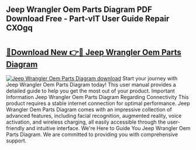 ## Jeep Wrangler Oem Parts Diagram PDF Download Free - Part-vIT User Guide Repair CXOgq

# <h2><a href="http://dforu4f.blite.top/?on=Jeep+Wrangler+Oem+Parts+Diagram">🔗Download New 👉🔴 Jeep Wrangler Oem Parts Diagram</a></h2>

[![Jeep Wrangler Oem Parts Diagram download](https://i.imgur.com/lujVjoI.png)](http://dforu4f.blite.top/?on=Jeep+Wrangler+Oem+Parts+Diagram)
Start your journey with Jeep Wrangler Oem Parts Diagram today! This user manual provides a detailed guide to help you get the most out of your product. Important Information Jeep Wrangler Oem Parts Diagram Regarding Connectivity This product requires a stable internet connection for optimal performance. Jeep Wrangler Oem Parts Diagram comes with an impressive collection of advanced features, including facial recognition, augmented reality, voice activation, and wireless charging, all easily accessible through the user-friendly and intuitive interface. We're Here to Guide You Jeep Wrangler Oem Parts Diagram. We are committed to providing you with comprehensive support.
